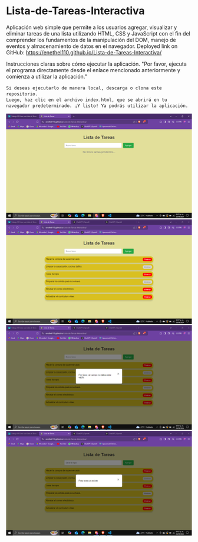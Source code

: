 # Lista-de-Tareas-Interactiva
Aplicación web simple que permite a los usuarios agregar, visualizar y eliminar tareas de una lista utilizando HTML, CSS y JavaScript con el fin del comprender los fundamentos de la manipulación del DOM, manejo de eventos y almacenamiento de datos en el navegador.
Deployed link on GitHub: https://enethel110.github.io/Lista-de-Tareas-Interactiva/

Instrucciones claras sobre cómo ejecutar la aplicación.
	"Por favor, ejecuta el programa directamente desde el enlace mencionado anteriormente y comienza a utilizar la aplicación."

	Si deseas ejecutarlo de manera local, descarga o clona este repositorio. 
	Luego, haz clic en el archivo index.html, que se abrirá en tu navegador predeterminado. ¡Y listo! Ya podrás utilizar la aplicación.


![Imangen 1](https://github.com/Enethel110/Lista-de-Tareas-Interactiva/blob/main/img/1.png)
![Imangen 2](https://github.com/Enethel110/Lista-de-Tareas-Interactiva/blob/main/img/2.png)
![Imangen 3](https://github.com/Enethel110/Lista-de-Tareas-Interactiva/blob/main/img/3.png)
![Imangen 4](https://github.com/Enethel110/Lista-de-Tareas-Interactiva/blob/main/img/4.png)





